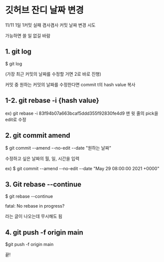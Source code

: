 # 깃허브 잔디 날짜 변경

11/11 1일 1커밋 실패 겸사겸사 커밋 날짜 변경 시도

가능하면 쓸 일 없길 바람

## 1. git log

$ git log

(가장 최근 커밋의 날짜를 수정할 거면 2로 바로 진행)

커밋 중 원하는 커밋의 날짜를 수정한다면 commit t의 hash value 복사

## 1-2. git rebase -i {hash value}

ex) git rebase -i 83f94b07a663bcaf5ddd355f92830fe4d9
맨 윗 줄의 pick을 edit로 수정


## 2. git commit amend

$ git commit --amend --no-edit --date "원하는 날짜"

수정하고 싶은 날짜의 월, 일, 시간을 입력

ex) $ git commit --amend --no-edit --date "May 29 08:00:00 2021 +0000"


## 3. Git rebase --continue

$ git rebase --continue

fatal: No rebase in progress?

라는 글이 나오는데 무시해도 됨

## 4. git push -f origin main

$git push -f origin main

끝!
